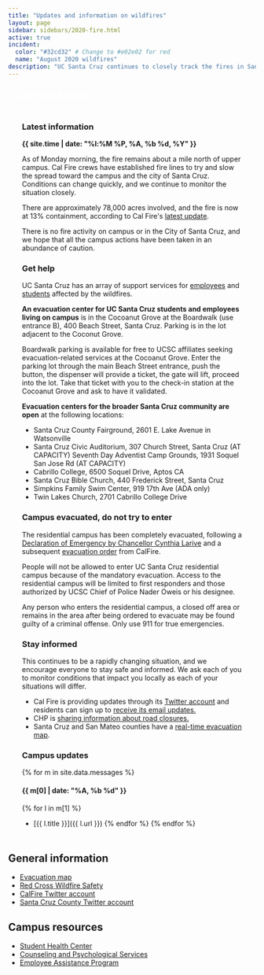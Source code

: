```yaml
---
title: "Updates and information on wildfires"
layout: page 
sidebar: sidebars/2020-fire.html
active: true
incident:
  color: "#32cd32" # Change to #e02e02 for red
  name: "August 2020 wildfires"
description: "UC Santa Cruz continues to closely track the fires in Santa Cruz, Santa Clara, and neighboring counties. This event has resulted in multiple evacuations and air quality concerns."
---
```


<section style="border: 4px solid {{ page.incident.color }}; padding: 0; margin: 0 0 2em 0;">
  
  <h2 style="margin: 0 0 .5em 0; background-color: {{ page.incident.color }}; line-height: 1; padding: .5em .5em .45em .5em; color: white;"><i class="far fa-bell"></i> Campus status</h2>

  <div style="padding: .05em 2em .5em 2em;">

### Latest information

<b>{{ site.time | date: "%l:%M %P, %A, %b %d, %Y" }}</b>

As of Monday morning, the fire remains about a mile north of upper campus. Cal Fire crews have established fire lines to try and slow the spread toward the campus and the city of Santa Cruz. Conditions can change quickly, and we continue to monitor the situation closely.

There are approximately 78,000 acres involved, and the fire is now at 13% containment, according to Cal Fire's [latest update](https://files.constantcontact.com/13ae4c7f701/c331c72d-edd3-492f-9648-2be933b8631e.pdf).

There is no fire activity on campus or in the City of Santa Cruz, and we hope that all the campus actions have been taken in an abundance of caution.

### Get help

UC Santa Cruz has an array of support services for [employees](https://news.ucsc.edu/2020/08/support-services-for-employees-impacted-by-wildfires.html)  and [students](https://news.ucsc.edu/2020/08/you-are-not-alone.html) affected by the wildfires. 

**An evacuation center for UC Santa Cruz students and employees living on campus** is in the Cocoanut Grove at the Boardwalk (use entrance B), 400 Beach Street, Santa Cruz. Parking is in the lot adjacent to the Coconut Grove. 

Boardwalk parking is available for free to UCSC affiliates seeking evacuation-related services at the Cocoanut Grove. Enter the parking lot through the main Beach Street entrance, push the button, the dispenser will provide a ticket, the gate will lift, proceed into the lot. Take that ticket with you to the check-in station at the Cocoanut Grove and ask to have it validated.

**Evacuation centers for the broader Santa Cruz community are open** at the following locations:

* Santa Cruz County Fairground, 2601 E. Lake Avenue in Watsonville
* Santa Cruz Civic Auditorium, 307 Church Street, Santa Cruz (AT CAPACITY) Seventh Day Adventist Camp Grounds, 1931 Soquel San Jose Rd (AT CAPACITY) 
* Cabrillo College, 6500 Soquel Drive, Aptos CA
* Santa Cruz Bible Church, 440 Frederick Street, Santa Cruz
* Simpkins Family Swim Center, 919 17th Ave (ADA only)
* Twin Lakes Church, 2701 Cabrillo College Drive

### Campus evacuated, do not try to enter

The residential campus has been completely evacuated, following a [Declaration of Emergency by Chancellor Cynthia Larive](https://news.ucsc.edu/2020/08/chancellor-declaration.html) and a subsequent [evacuation order](https://news.ucsc.edu/2020/08/images/calfire-order.pdf) from CalFire. 

People will not be allowed to enter UC Santa Cruz residential campus because of the mandatory evacuation. Access to the residential campus will be limited to first responders and those authorized by UCSC Chief of Police Nader Oweis or his designee.

Any person who enters the residential campus, a closed off area or remains in the area after being ordered to evacuate may be found guilty of a criminal offense. Only use 911 for true emergencies. 

### Stay informed

This continues to be a rapidly changing situation, and we encourage everyone to stay safe and informed. We ask each of you to monitor conditions that impact you locally as each of your situations will differ.

- Cal Fire is providing updates through its [Twitter account](https://twitter.com/CALFIRECZU)  and residents can sign up to [receive its email updates.](https://tinyurl.com/czulightning)
- CHP is [sharing information about road closures.](https://twitter.com/CHPscrz)
- Santa Cruz and San Mateo counties have a [real-time evacuation map](https://www.smco.community.zonehaven.com/).

### Campus updates

{% for m in site.data.messages %}
#### {{ m[0] | date: "%A, %b %d" }}
  {% for l in m[1] %}
  - [{{ l.title }}]({{ l.url }})
  {% endfor %}
{% endfor %}

</div>

</section>

## General information

- [Evacuation map](https://www.smco.community.zonehaven.com)
- [Red Cross Wildfire Safety](https://www.redcross.org/get-help/how-to-prepare-for-emergencies/types-of-emergencies/wildfire.html)
- [CalFire Twitter account](https://twitter.com/CALFIRECZU)
- [Santa Cruz County Twitter account](https://twitter.com/sccounty)

## Campus resources

- [Student Health Center](https://healthcenter.ucsc.edu)
- [Counseling and Psychological Services](https://caps.ucsc.edu)
- [Employee Assistance Program](https://shr.ucsc.edu/benefits/eap/)
